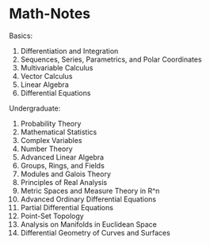 # Math-Notes

Basics:
1. Differentiation and Integration
2. Sequences, Series, Parametrics, and Polar Coordinates
3. Multivariable Calculus
4. Vector Calculus
6. Linear Algebra
7. Differential Equations


Undergraduate:
1. Probability Theory
2. Mathematical Statistics
3. Complex Variables
4. Number Theory
5. Advanced Linear Algebra
6. Groups, Rings, and Fields
7. Modules and Galois Theory
8. Principles of Real Analysis
9. Metric Spaces and Measure Theory in R^n
10. Advanced Ordinary Differential Equations
11. Partial Differential Equations
12. Point-Set Topology
13. Analysis on Manifolds in Euclidean Space
14. Differential Geometry of Curves and Surfaces

